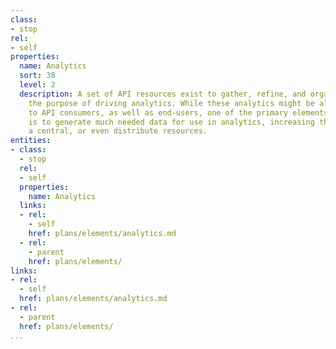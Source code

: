 ```yaml
---
class:
- stop
rel:
- self
properties:
  name: Analytics
  sort: 38
  level: 2
  description: A set of API resources exist to gather, refine, and organize data for
    the purpose of driving analytics. While these analytics might be also extended
    to API consumers, as well as end-users, one of the primary elements of API plans
    is to generate much needed data for use in analytics, increasing the value of
    a central, or even distribute resources.
entities:
- class:
  - stop
  rel:
  - self
  properties:
    name: Analytics
  links:
  - rel:
    - self
    href: plans/elements/analytics.md
  - rel:
    - parent
    href: plans/elements/
links:
- rel:
  - self
  href: plans/elements/analytics.md
- rel:
  - parent
  href: plans/elements/
...
```

